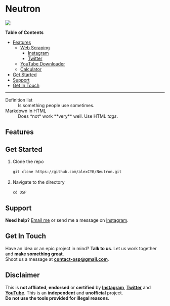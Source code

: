 # Neutron
<img src="C:/Users/utente/Desktop/Neutron/images/version.svg">

<b>Table of Contents</b>
<ul>
  <li><a href="">Features</a>
    <ul>
    <li><a href="">Web Scraping</a>
      <ul>
        <li><a href="">Instagram</a></li>
        <li><a href="">Twitter</a></li>
      </ul>
      <li><a href="">YouTube Downloader</a></li>
      <li><a href="">Calculator</a></li>
    </ul>
  <li><a href="">Get Started</a></li>
  <li><a href="">Support</a></li>
  <li><a href="">Get In Touch</a></li>
  </li>

</ul>

<hr>

<dl>
  <dt>Definition list</dt>
  <dd>Is something people use sometimes.</dd>

  <dt>Markdown in HTML</dt>
  <dd>Does *not* work **very** well. Use HTML <em>tags</em>.</dd>
</dl>


<h2>Features</h2>

<h2>Get Started</h2>
<ol>
  <li>Clone the repo</li><br>
  <code>git clone https://github.com/alexCYB/Neutron.git</code><br><br>
  <li>Navigate to the directory</li><br>
  <code>cd OSP</code>
</ol>

<h2>Support</h2>
<p><b>Need help?</b> <a href="">Email me</a> or send me a message on <a href="">Instagram</a>.</p>

<h2>Get In Touch</h2>
<p>Have an idea or an epic project in mind? <b>Talk to us</b>. Let us work together and <b>make something great</b>.<br>
Shoot us a message at <b><a href="mailto:contact-osp@gmail.com">contact-osp@gmail.com</a></b>.</p>

<h2>Disclaimer</h2>
<p>This is <b>not affliated</b>, <b>endorsed</b> or <b>certified</b> by <b><a href="https://www.instagram.com">Instagram</a></b>, <b><a href="https://www.twitter.com">Twitter</a></b> and <b><a href="https://www.youtube.com">YouTube</a></b>. This is an <b>independent</b> and <b>unofficial</b> project.<br><b>Do not use the tools provided for illegal reasons.</b></p>
